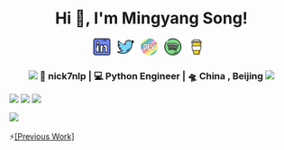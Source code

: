 <div align="center">
   <h1>Hi 👋, I'm Mingyang Song!</a> </h1>
</div>
<p align='center'>
<a href=""><img height="30" src="https://raw.githubusercontent.com/8bithemant/8bithemant/master/linkedin.png?raw=true"></a>&nbsp;&nbsp;
<a href=""><img height="30" src="https://raw.githubusercontent.com/8bithemant/8bithemant/master/twitter.png?raw=true"></a>&nbsp;&nbsp;
<a href=""><img height="30" src="https://raw.githubusercontent.com/8bithemant/8bithemant/master/devto.png?raw=true"></a>&nbsp;&nbsp;
<a href=""><img height="30" src="https://raw.githubusercontent.com/8bithemant/8bithemant/master/spotify.png?raw=true"></a>&nbsp;&nbsp;
<a href=""><img height="30" src="https://raw.githubusercontent.com/8bithemant/8bithemant/master/coffee.jpg?raw=true"></a>&nbsp;&nbsp;
</p>

<div align="center">
<h3><img src="https://media.giphy.com/media/WUlplcMpOCEmTGBtBW/giphy.gif" width="30"> 🙎 nick7nlp | 💻 Python Engineer | 🛸 China , Beijing <img src="https://media.giphy.com/media/WUlplcMpOCEmTGBtBW/giphy.gif" width="30"></h3>
</div>

[![](https://img.shields.io/badge/Google%20Scholar-4385FE.svg?&color=d6d6d6&style=flat-square&logo=google-scholar#pic_center)](https://scholar.google.com/citations?hl=en&user=3aBZza8AAAAJ)
[![](https://img.shields.io/github/stars/nick7nlp?style=flat-square&logo=github&label=Stars&color=gray#pic_center)](https://github.com/nick7nlp)
[![](https://komarev.com/ghpvc/?username=nick7nlp&style=flat-square#pic_center)](https://github.com/nick7nlp)

<picture>
<source 
  srcset="https://github-readme-stats.vercel.app/api?username=nick7nlp&show_icons=True&theme=transparent"
  media="(prefers-color-scheme: dark)"
/>
<source
  srcset="https://github-readme-stats.vercel.app/api?username=nick7nlp&show_icons=true&theme=transparent"
  media="(prefers-color-scheme: light), (prefers-color-scheme: no-preference)"
/>
<img src="https://github-readme-stats.vercel.app/api?username=nick7nlp&show_icons=true&theme=transparent" />
</picture>

⚡[[Previous Work]](https://github.com/MySong7NLPer)

<!---
<picture>
  <source media="(prefers-color-scheme: dark)" srcset="https://raw.githubusercontent.com/nick7nlp/nick7nlp/output/github-contribution-grid-snake-dark.svg">
  <source media="(prefers-color-scheme: light)" srcset="https://raw.githubusercontent.com/nick7nlp/nick7nlp/output/github-contribution-grid-snake.svg">
  <img alt="github contribution grid snake animation" src="https://raw.githubusercontent.com/nick7nlp/nick7nlp/output/github-contribution-grid-snake.svg">
</picture>

- 👋 Hi, I’m @nick7nlp
- 👀 I’m interested in ...
- 🌱 I’m currently learning ...
- 💞️ I’m looking to collaborate on ...
- 📫 How to reach me ...
- 😄 Pronouns: ...
- ⚡ Fun fact: ...

nick7nlp/nick7nlp is a ✨ special ✨ repository because its `README.md` (this file) appears on your GitHub profile.
You can click the Preview link to take a look at your changes.
--->

